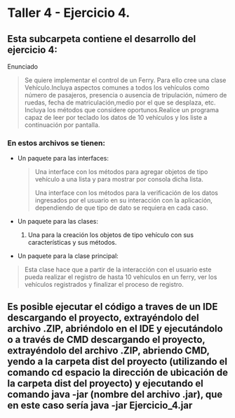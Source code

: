 # Taller 4 - Ejercicio 4.
## Esta subcarpeta contiene el desarrollo del ejercicio 4:
Enunciado
> Se quiere implementar el control de un Ferry. Para ello cree una clase Vehículo.Incluya aspectos comunes a todos los vehículos como número de pasajeros, presencia o ausencia de tripulación, número de ruedas, fecha de matriculación,medio por el que se desplaza, etc. Incluya los métodos que considere oportunos.Realice un programa capaz de leer por teclado los datos de 10 vehículos y los liste a continuación por pantalla.

### En estos archivos se tienen:
* Un paquete para las interfaces:
  > Una interface con los métodos para agregar objetos de tipo vehículo a una lista y para mostrar por consola dicha lista.
  > 
  > Una interface con los métodos para la verificación de los datos ingresados por el usuario en su interacción con la aplicación, dependiendo de que tipo de dato se requiera en cada caso.

* Un paquete para las clases:
  1. Una para la creación los objetos de tipo vehículo con sus características y sus métodos.

* Un paquete para la clase principal:
> Esta clase hace que a partir de la interacción con el usuario este pueda realizar el registro de hasta 10 vehículos en un ferry, ver los vehículos registrados y finalizar el proceso de registro.
> 
## Es posible ejecutar el código a traves de un IDE descargando el proyecto, extrayéndolo del archivo .ZIP, abriéndolo en el IDE y ejecutándolo o a través de CMD descargando el proyecto, extrayéndolo del archivo .ZIP, abriendo CMD, yendo a la carpeta dist del proyecto (utilizando el comando cd espacio la dirección de ubicación de la carpeta dist del proyecto) y ejecutando el comando java -jar (nombre del archivo .jar), que en este caso sería java -jar Ejercicio_4.jar
